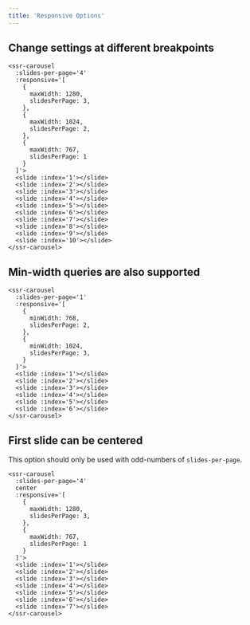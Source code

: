 ```yaml
---
title: 'Responsive Options'
---
```


## Change settings at different breakpoints

<demos-responsive-max-width></demos-responsive-max-width>

```vue
<ssr-carousel
  :slides-per-page='4'
  :responsive='[
    {
      maxWidth: 1280,
      slidesPerPage: 3,
    },
    {
      maxWidth: 1024,
      slidesPerPage: 2,
    },
    {
      maxWidth: 767,
      slidesPerPage: 1
    }
  ]'>
  <slide :index='1'></slide>
  <slide :index='2'></slide>
  <slide :index='3'></slide>
  <slide :index='4'></slide>
  <slide :index='5'></slide>
  <slide :index='6'></slide>
  <slide :index='7'></slide>
  <slide :index='8'></slide>
  <slide :index='9'></slide>
  <slide :index='10'></slide>
</ssr-carousel>
```

## Min-width queries are also supported

<demos-responsive-min-width></demos-responsive-min-width>

```vue
<ssr-carousel
  :slides-per-page='1'
  :responsive='[
    {
      minWidth: 768,
      slidesPerPage: 2,
    },
    {
      minWidth: 1024,
      slidesPerPage: 3,
    }
  ]'>
  <slide :index='1'></slide>
  <slide :index='2'></slide>
  <slide :index='3'></slide>
  <slide :index='4'></slide>
  <slide :index='5'></slide>
  <slide :index='6'></slide>
</ssr-carousel>
```

## First slide can be centered

This option should only be used with odd-numbers of `slides-per-page`.

<demos-responsive-center></demos-responsive-center>

```vue
<ssr-carousel
  :slides-per-page='4'
  center
  :responsive='[
    {
      maxWidth: 1280,
      slidesPerPage: 3,
    },
    {
      maxWidth: 767,
      slidesPerPage: 1
    }
  ]'>
  <slide :index='1'></slide>
  <slide :index='2'></slide>
  <slide :index='3'></slide>
  <slide :index='4'></slide>
  <slide :index='5'></slide>
  <slide :index='6'></slide>
  <slide :index='7'></slide>
</ssr-carousel>
```
